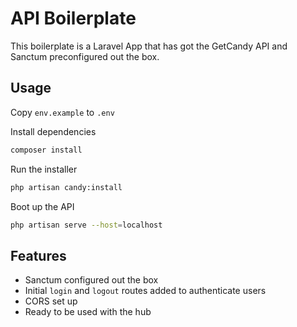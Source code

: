 # API Boilerplate

This boilerplate is a Laravel App that has got the GetCandy API and Sanctum preconfigured out the box.

## Usage

Copy `env.example` to `.env`

Install dependencies

```bash
composer install
```

Run the installer

```bash
php artisan candy:install
```

Boot up the API

```bash
php artisan serve --host=localhost
```

## Features

- Sanctum configured out the box
- Initial `login` and `logout` routes added to authenticate users
- CORS set up
- Ready to be used with the hub
